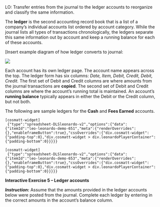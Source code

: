 LO: Transfer entries from the journal to the ledger accounts to reorganize and classify the same information.

The **ledger** is the second accounting record book that is a list of a company’s individual accounts list ordered by account category. While the journal lists all types of transactions chronologically, the ledgers separate this same information out by account and keep a running balance for each of these accounts. 

\[Insert example diagram of how ledger converts to journal:

![](./Chapter_2_Recording_accounting_transactions/media/03_Ledgers/image2.tiff)

Each account has its own ledger page. The account name appears across the top. The ledger form has six columns: *Date, Item, Debit, Credit, Debit, Credit.* The first set of Debit and Credit columns are where amounts from the journal transactions are **copied**. The second set of Debit and Credit columns are where the account’s running total is maintained. An account’s **running balance** typically appears in either the Debit or the Credit column, but not both.

The following are sample ledgers for the **Cash** and **Fees Earned** accounts. 

```
[cosmatt-widget]
 {"type":"spreadsheet-DLSleonardo-v2","options":{"data":{"itemId":"leo-leonardo-demo-651","meta":{"renderOverrides":{},"enableframeButton":true},"cssOverrides":{"div.cosmatt-widget":{"padding-top":0},"div.cosmatt-widget > div.leonardoPlayerContainer":{"padding-bottom":0}}}}} 
```

```
[cosmatt-widget]
 {"type":"spreadsheet-DLSleonardo-v2","options":{"data":{"itemId":"leo-leonardo-demo-653","meta":{"renderOverrides":{},"enableframeButton":true},"cssOverrides":{"div.cosmatt-widget":{"padding-top":0},"div.cosmatt-widget > div.leonardoPlayerContainer":{"padding-bottom":0}}}}} 
```
  
**Interactive Exercise 5 – Ledger accounts**

***Instruction*:** Assume that the amounts provided in the ledger accounts below were posted from the journal. Complete each ledger by entering in the correct amounts in the account’s balance column.

